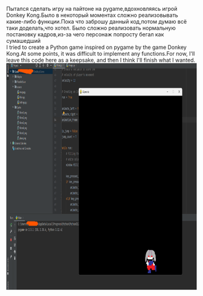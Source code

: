 Пытался сделать игру на пайтоне на pygame,вдохновляясь игрой Donkey Kong.Было в некоторый моментах сложно реализовывать какие-либо функции.Пока что заброшу данный код,потом думаю всё таки доделать,что хотел.
Было сложно реализовать нормальную постановку кадров,из-за чего персонаж попросту бегал как сумашедший                   
I tried to create a Python game inspired on pygame by the game Donkey Kong.At some points, it was difficult to implement any functions.For now, I'll leave this code here as a keepsake, and then I think I'll finish what I wanted.           
<img src="game.png" alt="game" width="900" height="600">


